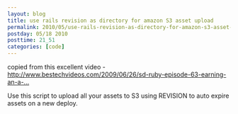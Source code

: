 ```yaml
---
layout: blog
title: use rails revision as directory for amazon S3 asset upload
permalink: 2010/05/use-rails-revision-as-directory-for-amazon-s3-asset-upload
postday: 05/18 2010
posttime: 21_51
categories: [code]
---
```


<p>copied from this excellent video - <a href="http://www.bestechvideos.com/2009/06/26/sd-ruby-episode-63-earning-an-a-in-yslow" title="http://www.bestechvideos.com/2009/06/26/sd-ruby-episode-63-earning-an-a-in-yslow">http://www.bestechvideos.com/2009/06/26/sd-ruby-episode-63-earning-an-a-...</a></p>
<p>Use this script to upload all your assets to S3 using REVISION to auto expire assets on a new deploy.</p>

<script src="https://gist.github.com/860764.js?file=amazon-s3-upload.rb"></script>
